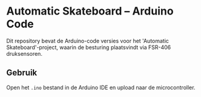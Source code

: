 # Automatic Skateboard – Arduino Code

Dit repository bevat de Arduino-code versies voor het 'Automatic Skateboard'-project, waarin de besturing plaatsvindt via FSR-406 druksensoren.

## Gebruik
Open het `.ino` bestand in de Arduino IDE en upload naar de microcontroller.

